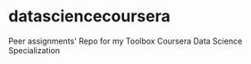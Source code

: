 datasciencecoursera
===================
Peer assignments' Repo for my Toolbox Coursera Data Science Specialization
